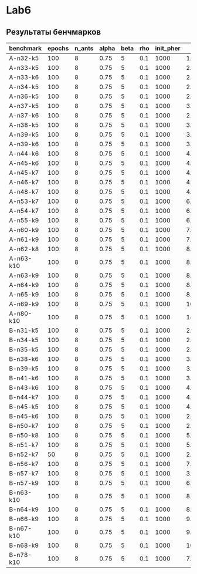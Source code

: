 # Lab6
## Результаты бенчмарков
| benchmark | epochs | n_ants | alpha | beta | rho | init_pher | mean_time | found_cost | opt_cost |
| ------ | ------ | ------ | ------ | ------ | ------ | ------ | ------ | ------ | ------ |
| A-n32-k5 | 100 | 8 | 0.75 | 5 | 0.1 | 1000 | 1.1705026388168336 | 851.6711963216972 | 784
| A-n33-k5 | 100 | 8 | 0.75 | 5 | 0.1 | 1000 | 2.3971027612686155 | 739.6753657220909 | 661 |
| A-n33-k6 | 100 | 8 | 0.75 | 5 | 0.1 | 1000 | 2.2602131843566893 | 820.9704521043283 | 742 |
| A-n34-k5 | 100 | 8 | 0.75 | 5 | 0.1 | 1000 | 2.5014949321746824 | 851.7110891517511 | 778 |
| A-n36-k5 | 100 | 8 | 0.75 | 5 | 0.1 | 1000 | 2.8366942405700684 | 921.9407857848144 | 799 |
| A-n37-k5 | 100 | 8 | 0.75 | 5 | 0.1 | 1000 | 3.236499714851379 | 800.4206284988092 | 669 |
| A-n37-k6 | 100 | 8 | 0.75 | 5 | 0.1 | 1000 | 2.8327004432678224 | 1070.5778546088302 | 949 |
| A-n38-k5 | 100 | 8 | 0.75 | 5 | 0.1 | 1000 | 3.154001975059509 | 826.5699281949551 | 730 |
| A-n39-k5 | 100 | 8 | 0.75 | 5 | 0.1 | 1000 | 3.4360198736190797 | 928.9701703589664 | 822 |
| A-n39-k6 | 100 | 8 | 0.75 | 5 | 0.1 | 1000 | 3.1899033546447755 | 986.7769460491076 | 831 |
| A-n44-k6 | 100 | 8 | 0.75 | 5 | 0.1 | 1000 | 4.119899868965149 | 1061.9054650627345 | 937 |
| A-n45-k6 | 100 | 8 | 0.75 | 5 | 0.1 | 1000 | 4.258204412460327 | 1047.1150003943726 | 944 |
| A-n45-k7 | 100 | 8 | 0.75 | 5 | 0.1 | 1000 | 4.278502488136292 | 1288.280353847259 | 1146 |
| A-n46-k7 | 100 | 8 | 0.75 | 5 | 0.1 | 1000 | 4.529702806472779 | 1049.5043276342046 | 914 |
| A-n48-k7 | 100 | 8 | 0.75 | 5 | 0.1 | 1000 | 4.870034098625183 | 1272.5079247217907 | 1073 |
| A-n53-k7 | 100 | 8 | 0.75 | 5 | 0.1 | 1000 | 6.002303504943848 | 1179.5511713232152 | 1010 |
| A-n54-k7 | 100 | 8 | 0.75 | 5 | 0.1 | 1000 | 6.299800825119019 | 1304.6185378839405 | 1167 |
| A-n55-k9 | 100 | 8 | 0.75 | 5 | 0.1 | 1000 | 6.27049949169159 | 1243.1898934467433 | 1073 |
| A-n60-k9 | 100 | 8 | 0.75 | 5 | 0.1 | 1000 | 7.761200642585754 | 1566.8997323080755 | 1354 |
| A-n61-k9 | 100 | 8 | 0.75 | 5 | 0.1 | 1000 | 7.738901519775391 | 1198.8073210074613 | 1034 |
| A-n62-k8 | 100 | 8 | 0.75 | 5 | 0.1 | 1000 | 8.418499970436097 | 1547.0990854347333 | 1288 |
| A-n63-k10 | 100 | 8 | 0.75 | 5 | 0.1 | 1000 | 8.14320387840271 | 1637.5312247236045 | 1314 |
| A-n63-k9 | 100 | 8 | 0.75 | 5 | 0.1 | 1000 | 8.256798458099365 | 1827.6311165567479 | 1616 |
| A-n64-k9 | 100 | 8 | 0.75 | 5 | 0.1 | 1000 | 8.712302756309509 | 1687.113225391509 | 1401 |
| A-n65-k9 | 100 | 8 | 0.75 | 5 | 0.1 | 1000 | 8.86010446548462 | 1409.829187644132 | 1174 |
| A-n69-k9 | 100 | 8 | 0.75 | 5 | 0.1 | 1000 | 10.430704760551453 | 1449.1412175744756 | 1159 |
| A-n80-k10 | 100 | 8 | 0.75 | 5 | 0.1 | 1000 | 14.584301543235778 | 2145.6593030659164 | 1763 |
| B-n31-k5 | 100 | 8 | 0.75 | 5 | 0.1 | 1000 | 2.102602481842041 | 708.9598700960178 | 672 |
| B-n34-k5 | 100 | 8 | 0.75 | 5 | 0.1 | 1000 | 2.673797583580017 | 834.6678624538108 | 788 |
| B-n35-k5 | 100 | 8 | 0.75 | 5 | 0.1 | 1000 | 2.7414032220840454 | 1039.376168345409 | 955 |
| B-n38-k6 | 100 | 8 | 0.75 | 5 | 0.1 | 1000 | 3.051800179481506 | 876.6424479640106 | 805 |
| B-n39-k5 | 100 | 8 | 0.75 | 5 | 0.1 | 1000 | 3.4291993618011474 | 710.9881931911053 | 549 |
| B-n41-k6 | 100 | 8 | 0.75 | 5 | 0.1 | 1000 | 3.5744086503982544 | 871.5412601267136 | 829 |
| B-n43-k6 | 100 | 8 | 0.75 | 5 | 0.1 | 1000 | 4.170400261878967 | 834.0293295112486 | 742 |
| B-n44-k7 | 100 | 8 | 0.75 | 5 | 0.1 | 1000 | 4.097903060913086 | 1023.7157067369967 | 909 |
| B-n45-k5 | 100 | 8 | 0.75 | 5 | 0.1 | 1000 | 4.802095890045166 | 833.6608526221008 | 751 |
| B-n45-k6 | 100 | 8 | 0.75 | 5 | 0.1 | 1000 | 2.1445005178451537 | 741.9604897455021 | 678 |
| B-n50-k7 | 100 | 8 | 0.75 | 5 | 0.1 | 1000 | 2.7386037588119505 | 815.3911807182486 | 741 |
| B-n50-k8 | 100 | 8 | 0.75 | 5 | 0.1 | 1000 | 5.5181598424911495 | 1426.0869472732581 | 1312 |
| B-n51-k7 | 100 | 8 | 0.75 | 5 | 0.1 | 1000 | 5.57560293674469 | 1051.5763078378243 | 1032 |
| B-n52-k7 | 50 | 8 | 0.75 | 5 | 0.1 | 1000 | 2.8986041069030763 | 929.1063692217105 | 747 |
| B-n56-k7 | 100 | 8 | 0.75 | 5 | 0.1 | 1000 | 7.03999969959259 | 887.7293824958329 | 707 |
| B-n57-k7 | 100 | 8 | 0.75 | 5 | 0.1 | 1000 | 3.5648951053619387 | 1279.5852100257227 | 1153 |
| B-n57-k9 | 100 | 8 | 0.75 | 5 | 0.1 | 1000 | 6.9714017629623415 | 1744.8389233939122 | 1598 |
| B-n63-k10 | 100 | 8 | 0.75 | 5 | 0.1 | 1000 | 8.349803400039672 | 1701.1542674114194 | 1496 |
| B-n64-k9 | 100 | 8 | 0.75 | 5 | 0.1 | 1000 | 8.773100662231446 | 1000.6227647072851 | 861 |
| B-n66-k9 | 100 | 8 | 0.75 | 5 | 0.1 | 1000 | 9.508703637123109 | 1464.127124574239 | 1316 |
| B-n67-k10 | 100 | 8 | 0.75 | 5 | 0.1 | 1000 | 9.601704812049865 | 1259.5518174995384 | 1032 |
| B-n68-k9 | 100 | 8 | 0.75 | 5 | 0.1 | 1000 | 10.202701115608216 | 1433.5648967910383 | 1272 |
| B-n78-k10 | 100 | 8 | 0.75 | 5 | 0.1 | 1000 | 7.086702752113342 | 1440.5155824025871 | 1221 |
